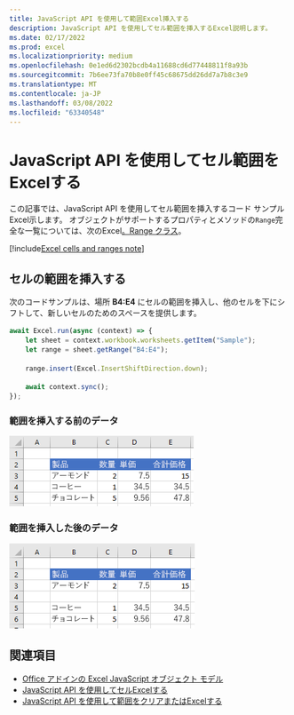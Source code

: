```yaml
---
title: JavaScript API を使用して範囲Excel挿入する
description: JavaScript API を使用してセル範囲を挿入するExcel説明します。
ms.date: 02/17/2022
ms.prod: excel
ms.localizationpriority: medium
ms.openlocfilehash: 0e1ed6d2302bcdb4a11688cd6d77448811f8a93b
ms.sourcegitcommit: 7b6ee73fa70b8e0ff45c68675dd26dd7a7b8c3e9
ms.translationtype: MT
ms.contentlocale: ja-JP
ms.lasthandoff: 03/08/2022
ms.locfileid: "63340548"
---
```

# <a name="insert-a-range-of-cells-using-the-excel-javascript-api"></a>JavaScript API を使用してセル範囲をExcelする

この記事では、JavaScript API を使用してセル範囲を挿入するコード サンプルExcel示します。 オブジェクトがサポートするプロパティとメソッドの`Range`完全な一覧については、次のExcel[。Range クラス](/javascript/api/excel/excel.range)。

[!include[Excel cells and ranges note](../includes/note-excel-cells-and-ranges.md)]

## <a name="insert-a-range-of-cells"></a>セルの範囲を挿入する

次のコードサンプルは、場所 **B4:E4** にセルの範囲を挿入し、他のセルを下にシフトして、新しいセルのためのスペースを提供します。

```js
await Excel.run(async (context) => {
    let sheet = context.workbook.worksheets.getItem("Sample");
    let range = sheet.getRange("B4:E4");

    range.insert(Excel.InsertShiftDirection.down);

    await context.sync();
});
```

### <a name="data-before-range-is-inserted"></a>範囲を挿入する前のデータ

![範囲が挿入Excel前のデータ。](../images/excel-ranges-start.png)

### <a name="data-after-range-is-inserted"></a>範囲を挿入した後のデータ

![範囲が挿入Excel後のデータ。](../images/excel-ranges-after-insert.png)

## <a name="see-also"></a>関連項目

- [Office アドインの Excel JavaScript オブジェクト モデル](excel-add-ins-core-concepts.md)
- [JavaScript API を使用してセルExcelする](excel-add-ins-cells.md)
- [JavaScript API を使用して範囲をクリアまたはExcelする](excel-add-ins-ranges-clear-delete.md)
